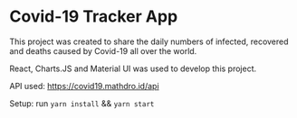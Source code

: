 # Covid-19 Tracker App

This project was created to share the daily numbers of infected, recovered and deaths caused by Covid-19 all over the world.

React, Charts.JS and Material UI was used to develop this project.

API used: https://covid19.mathdro.id/api

Setup: run `yarn install` && `yarn start`
